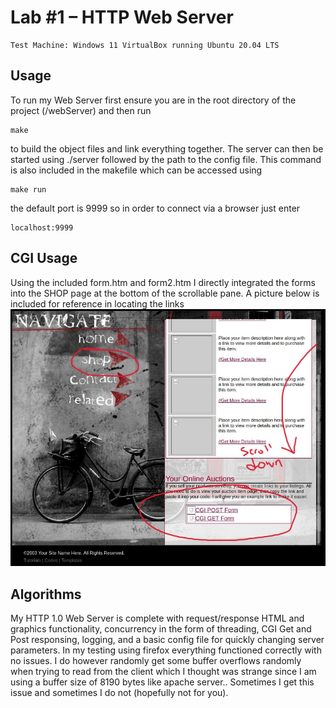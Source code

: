 # Lab #1 – HTTP Web Server

```
Test Machine: Windows 11 VirtualBox running Ubuntu 20.04 LTS
```
## Usage

To run my Web Server first ensure you are in the root directory of the project (/webServer) and then run

```
make
```

to build the object files and link everything together. The server can then be started using ./server
followed by the path to the config file. This command is also included in the makefile which can be 
accessed using

```
make run
```
the default port is 9999 so in order to connect via a browser just enter

```
localhost:9999
```

## CGI Usage

Using the included form.htm and form2.htm I directly integrated the forms into the SHOP page at the bottom
of the scrollable pane. A picture below is included for reference in locating the links
![](./images/reference.jpg)


## Algorithms

My HTTP 1.0 Web Server is complete with request/response HTML and graphics functionality, concurrency in
the form of threading, CGI Get and Post responsing, logging, and a basic config file for quickly changing
server parameters. In my testing using firefox everything functioned correctly with no issues. I do however 
randomly get some buffer overflows randomly when trying to read from the client which I thought was strange
since I am using a buffer size of 8190 bytes like apache server.. Sometimes I get this issue and sometimes
I do not (hopefully not for you).
